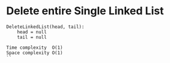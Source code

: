 # Delete entire Single Linked List

```
DeleteLinkedList(head, tail):
    head = null
    tail = null
```

```
Time complexity  O(1)
Space complexity O(1)
``